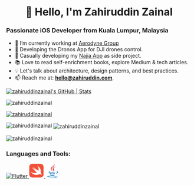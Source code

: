 <h1 align="center">👋 Hello, I'm Zahiruddin Zainal</h1>
<h3>Passionate iOS Developer from Kuala Lumpur, Malaysia</h3>

- 🔭 I’m currently working at [Aerodyne Group](https://aerodyne.group/)
- 🚁 Developing the Dronos App for DJI drones control.
- 💼 Casually developing my [Najia App](https://apps.apple.com/th/app/najia-app/id6466347137) as side project.
- 📚 Love to read self-enrichment books, explore Medium & tech articles.
- 💡 Let's talk about architecture, design patterns, and best practices.
- 📫 Reach me at: **[hello@zahiruddin.com](mailto:hello@zahiruddin.com)**.

[![zahiruddinzainal's GitHub | Stats](https://stats.quine.sh/zahiruddinzainal/github?theme=dark)](https://quine.sh?utm_source=widgets&utm_campaign=zahiruddinzainal)


<p align="left"> <img src="https://komarev.com/ghpvc/?username=zahiruddinzainal&label=Profile%20views&color=0e75b6&style=flat" alt="zahiruddinzainal" /> </p>

<p align="left"> <a href="https://github.com/ryo-ma/github-profile-trophy"><img src="https://github-profile-trophy.vercel.app/?username=zahiruddinzainal" alt="zahiruddinzainal" /></a> </p>


<p><img align="left" src="https://github-readme-stats.vercel.app/api/top-langs?username=zahiruddinzainal&show_icons=true&locale=en&layout=compact" alt="zahiruddinzainal" /></p>

<p>&nbsp;<img align="center" src="https://github-readme-stats.vercel.app/api?username=zahiruddinzainal&show_icons=true&locale=en" alt="zahiruddinzainal" /></p>

<p><img align="center" src="https://github-readme-streak-stats.herokuapp.com/?user=zahiruddinzainal&" alt="zahiruddinzainal" /></p>


<h3 >Languages and Tools:</h3>
<p>
  <a href="https://flutter.dev" target="_blank" rel="noreferrer">
    <img src="https://www.vectorlogo.zone/logos/flutterio/flutterio-icon.svg" alt="Flutter" width="40" height="40"/>
  </a>
  <a href="https://developer.apple.com/swift/" target="_blank" rel="noreferrer">
    <img src="https://raw.githubusercontent.com/devicons/devicon/master/icons/swift/swift-original.svg" alt="Swift" width="40" height="40"/>
  </a>
  <a href="https://www.java.com" target="_blank" rel="noreferrer">
    <img src="https://raw.githubusercontent.com/devicons/devicon/master/icons/java/java-original.svg" alt="Java" width="40" height="40"/>
  </a>
</p>
